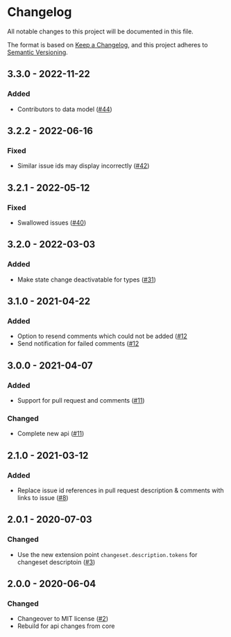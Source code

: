 # Changelog
All notable changes to this project will be documented in this file.

The format is based on [Keep a Changelog](https://keepachangelog.com/en/1.0.0/),
and this project adheres to [Semantic Versioning](https://semver.org/spec/v2.0.0.html).

## 3.3.0 - 2022-11-22
### Added
- Contributors to data model ([#44](https://github.com/scm-manager/scm-issuetracker-plugin/pull/44))

## 3.2.2 - 2022-06-16
### Fixed
- Similar issue ids may display incorrectly ([#42](https://github.com/scm-manager/scm-issuetracker-plugin/pull/42))

## 3.2.1 - 2022-05-12
### Fixed
- Swallowed issues ([#40](https://github.com/scm-manager/scm-issuetracker-plugin/pull/40))

## 3.2.0 - 2022-03-03
### Added
- Make state change deactivatable for types ([#31](https://github.com/scm-manager/scm-issuetracker-plugin/pull/31))

## 3.1.0 - 2021-04-22
### Added
- Option to resend comments which could not be added ([#12](https://github.com/scm-manager/scm-issuetracker-plugin/pull/12)
- Send notification for failed comments ([#12](https://github.com/scm-manager/scm-issuetracker-plugin/pull/12)

## 3.0.0 - 2021-04-07
### Added
- Support for pull request and comments ([#11](https://github.com/scm-manager/scm-issuetracker-plugin/pull/11))

### Changed
- Complete new api ([#11](https://github.com/scm-manager/scm-issuetracker-plugin/pull/11))

## 2.1.0 - 2021-03-12
### Added
- Replace issue id references in pull request description & comments with links to issue ([#8](https://github.com/scm-manager/scm-issuetracker-plugin/pull/8))

## 2.0.1 - 2020-07-03
### Changed
- Use the new extension point `changeset.description.tokens` for changeset descriptoin ([#3](https://github.com/scm-manager/scm-issuetracker-plugin/pull/3))

## 2.0.0 - 2020-06-04
### Changed
- Changeover to MIT license ([#2](https://github.com/scm-manager/scm-issuetracker-plugin/pull/2))
- Rebuild for api changes from core

